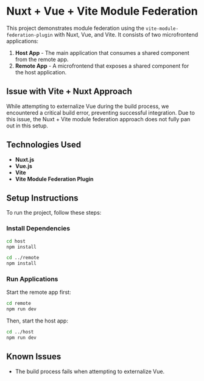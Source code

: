 # Nuxt + Vue + Vite Module Federation

This project demonstrates module federation using the `vite-module-federation-plugin` with Nuxt, Vue, and Vite. It consists of two microfrontend applications:

1. **Host App** - The main application that consumes a shared component from the remote app.
2. **Remote App** - A microfrontend that exposes a shared component for the host application.

## Issue with Vite + Nuxt Approach

While attempting to externalize Vue during the build process, we encountered a critical build error, preventing successful integration. Due to this issue, the Nuxt + Vite module federation approach does not fully pan out in this setup.

## Technologies Used

- **Nuxt.js**
- **Vue.js**
- **Vite**
- **Vite Module Federation Plugin**

## Setup Instructions

To run the project, follow these steps:

### Install Dependencies

```sh
cd host
npm install

cd ../remote
npm install
```

### Run Applications

Start the remote app first:

```sh
cd remote
npm run dev
```

Then, start the host app:

```sh
cd ../host
npm run dev
```

## Known Issues

- The build process fails when attempting to externalize Vue.

